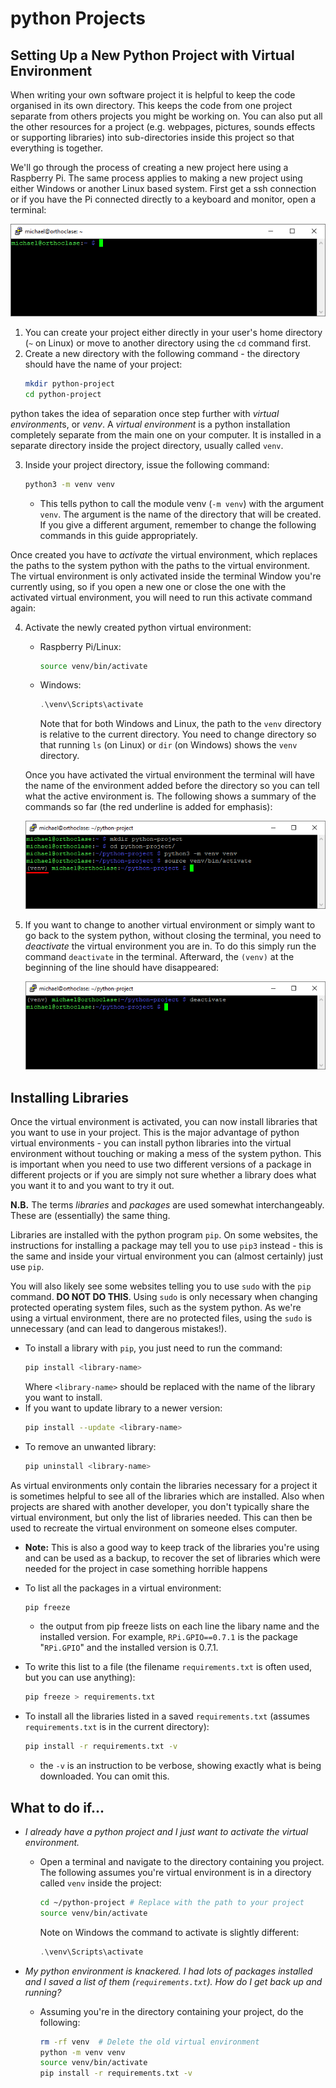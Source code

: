 # python Projects

## Setting Up a New Python Project with Virtual Environment

When writing your own software project it is helpful to keep the code organised in its own directory. This keeps the code from one project separate from others projects you might be working on. You can also put all the other resources for a project (e.g. webpages, pictures, sounds effects or supporting libraries) into sub-directories inside this project so that everything is together.

We'll go through the process of creating a new project here using a Raspberry Pi. The same process applies to making a new project using either Windows or another Linux based system. First get a ssh connection or if you have the Pi connected directly to a keyboard and monitor, open a terminal:

![Linux terminal in the user home directory](./resources/python-proj/ssh_terminal.PNG)

1. You can create your project either directly in your user's home directory (`~` on Linux) or move to another directory using the `cd` command first.
2. Create a new directory with the following command - the directory should have the name of your project:
   ```bash
   mkdir python-project
   cd python-project
   ```

python takes the idea of separation once step further with *virtual environment*s, or *venv*. A *virtual environment* is a python installation completely separate from the main one on your computer. It is installed in a separate directory inside the project directory, usually called `venv`.

3. Inside your project directory, issue the following command:
   ```bash
   python3 -m venv venv
   ```
   - This tells python to call the module venv (`-m venv`) with the argument `venv`. The argument is the name of the directory that will be created. If you give a different argument, remember to change the following commands in this guide appropriately.

Once created you have to *activate* the virtual environment, which replaces the paths to the system python with the paths to the virtual environment. The virtual environment is only activated inside the terminal Window you're currently using, so if you open a new one or close the one with the activated virtual environment, you will need to run this activate command again:

4. Activate the newly created python virtual environment:
   * Raspberry Pi/Linux:
      ```bash
      source venv/bin/activate
      ```
    * Windows:
      ```powershell
      .\venv\Scripts\activate
      ```
      Note that for both Windows and Linux, the path to the `venv` directory is relative to the current directory. You need to change directory so that running `ls` (on Linux) or `dir` (on Windows) shows the `venv` directory. 

    Once you have activated the virtual environment the terminal will have the name of the environment added before the directory so you can tell what the active environment is. The following shows a summary of the commands so far (the red underline is added for emphasis):

    ![Linux terminal with activated virtual environment venv](./resources/python-proj/activated_venv.PNG)

5. If you want to change to another virtual environment or simply want to go back to the system python, without closing the terminal, you need to *deactivate* the virtual environment you are in. To do this simply run the command `deactivate` in the terminal. Afterward, the `(venv)` at the beginning of the line should have disappeared:

    ![Linux terminal: deactivating a virtual environment](./resources/python-proj/deactivate_venv.PNG)

## Installing Libraries
Once the virtual environment is activated, you can now install libraries that you want to use in your project. This is the major advantage of python virtual environments - you can install python libraries into the virtual environment without touching or making a mess of the system python. This is important when you need to use two different versions of a package in different projects or if you are simply not sure whether a library does what you want it to and you want to try it out.

**N.B.** The terms *libraries* and *packages* are used somewhat interchangeably. These are (essentially) the same thing.

Libraries are installed with the python program `pip`. On some websites, the instructions for installing a package may tell you to use `pip3` instead - this is the same and inside your virtual environment you can (almost certainly) just use `pip`.

You will also likely see some websites telling you to use `sudo` with the `pip` command. **DO NOT DO THIS**. Using `sudo` is only necessary when changing protected operating system files, such as the system python. As we're using a virtual environment, there are no protected files, using the `sudo` is unnecessary (and can lead to dangerous mistakes!).

* To install a library with `pip`, you just need to run the command:
  ```bash
  pip install <library-name>
  ```
  Where `<library-name>` should be replaced with the name of the library you want to install.
* If you want to update library to a newer version:
  ```bash
  pip install --update <library-name>
  ```
* To remove an unwanted library:
  ```bash
  pip uninstall <library-name>
  ```

As virtual environments only contain the libraries necessary for a project it is sometimes helpful to see all of the libraries which are installed. Also when projects are shared with another developer, you don't typically share the virtual environment, but only the list of libraries needed. This can then be used to recreate the virtual environment on someone elses computer.
- **Note:** This is also a good way to keep track of the libraries you're using and can be used as a backup, to recover the set of libraries which were needed for the project in case something horrible happens

* To list all the packages in a virtual environment:
  ```bash
  pip freeze
  ```
  - the output from pip freeze lists on each line the libary name and the installed version. For example, `RPi.GPIO==0.7.1` is the package "`RPi.GPIO`" and the installed version is 0.7.1. 

* To write this list to a file (the filename `requirements.txt` is often used, but you can use anything):
  ```bash
  pip freeze > requirements.txt
  ```
* To install all the libraries listed in a saved `requirements.txt` (assumes `requirements.txt` is in the current directory):
  ```bash
  pip install -r requirements.txt -v
  ```
  - the `-v` is an instruction to be verbose, showing exactly what is being downloaded. You can omit this.


## What to do if...
* *I already have a python project and I just want to activate the virtual environment.*
  - Open a terminal and navigate to the directory containing you project. The following assumes you're virtual environment is in a directory called `venv` inside the project:
    ```bash
    cd ~/python-project # Replace with the path to your project
    source venv/bin/activate
    ```
    Note on Windows the command to activate is slightly different:
    ```powershell
    .\venv\Scripts\activate
    ```

* *My python environment is knackered. I had lots of packages installed and I saved a list of them (`requirements.txt`). How do I get back up and running?*
  - Assuming you're in the directory containing your project, do the following:
    ```bash
    rm -rf venv  # Delete the old virtual environment
    python -m venv venv
    source venv/bin/activate
    pip install -r requirements.txt -v
    ```
